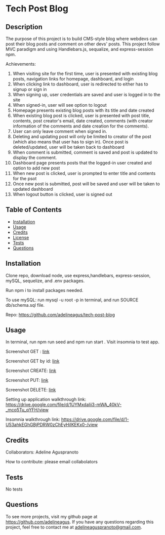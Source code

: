 # Tech Post Blog

  ## Description
  The purpose of this project is to build CMS-style blog where webdevs can post their blog posts and comment on other devs' posts. This project follow MVC paradigm and using Handlebars.js, sequalize, and express-session npm. 

  Achievements:
  1. When visiting site for the first time, user is presented with existing blog posts, navigation links for homepage, dashboard, and login
  2. When clicking link to dashboard, user is redirected to either has to signup or sign in
  3. When signing up, user credentials are saved and user is logged in to the site
  4. When signed-in, user will see option to logout
  5. Homepage presents existing blog posts with its title and date created
  6. When existing blog post is clicked, user is presented with post title, contents, post creator's email, date created, comments (with creator information of the comments and date creation for the comments).
  7. User can only leave comment when signed in. 
  8. Deleting and updating post will only be limited to creator of the post (which also means that user has to sign in). Once post is deleted/updated, user will be taken back to dashboard
  9. When comment is submitted, comment is saved and post is updated to display the comment. 
  10. Dashboard page presents posts that the logged-in user created and option to add new post
  11. When new post is clicked, user is prompted to enter title and contents for the psot
  12. Once new post is submitted, post will be saved and user will be taken to updated dashboard
  13. When logout button is clicked, user is signed out 
  
  ## Table of Contents
  - [Installation](#installation)
  - [Usage](#usage)
  - [Credits](#credits)
  - [License](#license)
  - [Tests](#tests)
  - [Questions](#questions)

  ## Installation
  Clone repo, download node, use express,handlebars, express-session, mySQL, sequelize, and .env packages. 

  Run npm i to install packages needed. 

  To use mySQL: run mysql -u root -p in terminal, and run SOURCE db/schema.sql file.

  Repo: https://github.com/adelineagus/tech-post-blog

  ## Usage
  In terminal, run npm run seed and npm run start . Visit insomnia to test app. 

  Screenshot GET : [link](./images/getproducts.png)

  Screenshot GET by id: [link](./images/gettagsbyid.png)
  
  Screenshot CREATE: [link](./images/createcategories.png)

  Screenshot PUT: [link](./images/updatetags.png)

  Screenshot DELETE: [link](./images/deleteproducts.png)
  
  Setting up application walkthrough link: https://drive.google.com/file/d/1UYMxdaIii3-mWA_40kV-_mcq5Tu_qYFH/view

  Insomnia walkthrough link: https://drive.google.com/file/d/1-U53ahkEGhGBjPDRW0zChEyHiIKEKx0-/view

  ## Credits
  Collaborators: Adeline Aguspranoto

  How to contribute: please email collabolators

  ## Tests
  No tests

  ## Questions
  To see more projects, visit my github page at https://github.com/adelineagus. If you have any questions regarding this project, feel free to contact me at adelineaguspranoto@gmail.com.